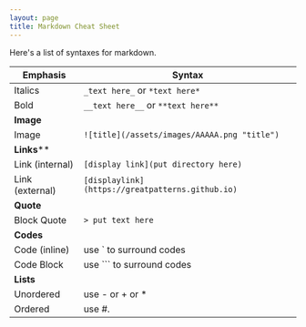 ```yaml
---
layout: page
title: Markdown Cheat Sheet
---
```


Here's a list of syntaxes for markdown.

| Emphasis        | Syntax                                                |
| --------------- | ----------------------------------------------------- |
| Italics         | `_text here_` or `*text here*`                        |
| Bold            | `__text here__` or `**text here**`                    |
| **Image**       |                                                       |
| Image           | `![title](/assets/images/AAAAA.png "title")` |
| **Links****     |                                                       |
| Link (internal) | `[display link](put directory here)`                  |
| Link (external) | `[displaylink](https://greatpatterns.github.io)`      |
| **Quote**       |                                                       |
| Block Quote     | `> put text here`                                     |
| **Codes**       |                                                       |
| Code (inline)   | use \`  to surround codes                             |
| Code Block      | use \`\`\` to surround codes                          |
| **Lists**       |                                                       |
| Unordered       | use - or + or *                                       |
| Ordered         | use #.                                                |